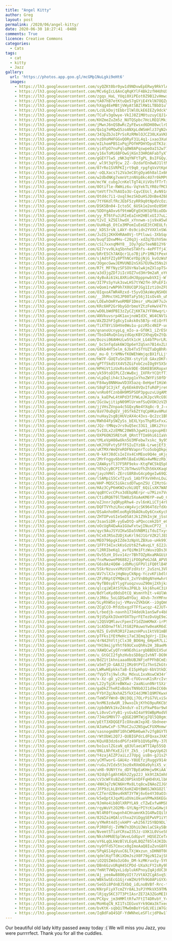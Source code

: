 ```yaml
---
title: "Angel Kitty"
author: Greg
layout: post
permalink: /2020/06/angel-kitty/
date: 2020-06-30 18:27:41 -0400
comments: True
licence: Creative Commons
categories:
  - Cats
tags:
  - cat
  - kitty
  - Jazz
gallery:
  url: 'https://photos.app.goo.gl/mcGMp1NuLgki9eHt6'
  images:
    - https://lh3.googleusercontent.com/syQZKt0br0yw1d9NDvwEpERwy9RkYlAZFG1osSP-g2Ua-0rCDCbd9fTiCCrHyjbe70EyLBTlkDl4DFvYOIcrydVlCB_fySrnS_zhhNtDIRjra79rs_rE1TD9uqlAOfYagZ0keVHYQdo=w1920-h1080
    - https://lh3.googleusercontent.com/MCv6gIcL6AnCqRqKYlF4Bk2zfHHUhUXDKbtVMYqiiATtmIqEW5xg5rheHodbswM6WdRbBXxM4RXybAlcu8WBuBfk3ll4uXWKzSJMZeU5LpY9eJyk43ZhOAitdxMbkx83W3lpBWiBF9Q=w1920-h1080
    - https://lh3.googleusercontent.com/zgqs_HaL_YUqi0XiPEot0Z9B12vHmwx2KA73W4A5KIpRMjRLWmeOD8i-Ei58sZ2BuA70CwHMqZ5IYcpjlQ5Wo2EIWZfBAny5XwZN5VpJE7u40OV2WIK_fSPUomxKkTGTWsYQOeDguaE=w1920-h1080
    - https://lh3.googleusercontent.com/tA07hB7etKtuQe57gGYiE4YklN7OQZgoD5pQrNNvx3zrZ3vD08W05LqF4FdYfXV1fq_gg1hOUh13Db-BzuX2S21XO0wXizXPv369a5k90EWISMz9WOEtdS7D3KCLfTz6OPl4tW1o2S8=w1920-h1080
    - https://lh3.googleusercontent.com/hXqg4EeMBtjVWyAtSBZlRW1LTBbD1uTe3aiKc2pEYFXmD3DfiCpRX-6ut0VNZCXvwsPvIl9A9U9kfc8DCkf53dfNcF0DiYMQ3h7rrR5B2lrcVH0Mo7eNXJtzNJoSkgbLi2R4mF9G-Xc=w1920-h1080
    - https://lh3.googleusercontent.com/LcULkDojtEbbrIlWlOLkE6IEZy9dckYZ_G4_ohA-MXxTs658AVdAj74XRER1nZEw5nON0oXAU0WjiCy7Crnoq22Ra1vdkueWqIVCGoqpePhhI_a77_-sc_tC6UjPI-ajgH8iWiO4evE=w1920-h1080
    - https://lh3.googleusercontent.com/TCuFv3gOwye-VkIJ8Z1M0tuzuyCQJ14NEokd-kITTmVvtXBlab4t0En9YOUqk7nBsfj0V4ydmSqKVhc-s8Jm6vhysmxj98oGz4Kdhx2WsU_m4UO-GPsLYbg--1k2r_r7A4SOdv3czzw=w1920-h1080
    - https://lh3.googleusercontent.com/KHZmeZuZm5z_NUTQSpbc7HcLREQlMkiFpLf8rQRV9wVsF_a2Oy1xAyLpBCYdZxoYRwj9qsZmS03_wcRHhq2FNjbvk0aQbQmODHSs0op4P5XmE2pOhSWmkR2gK7mapULEMQx6eCYryAQ=w1920-h1080
    - https://lh3.googleusercontent.com/jMwnJ6nQSBwRcZyFEwsxd6DH80wclrDThs0BBjwFNC4tKmlBPXshIQTtiufA2s7NzjigFU1wFj7T1pl_aTkQNnMQR8MjyWJC5AcaokQ2fFU7_HCy96F83CM19jT1AVZ5vb9ItpmzmfA=w1920-h1080
    - https://lh3.googleusercontent.com/Qa1g7eMQwQ5zoANXpLdWSmHlz37gN2eaq-x6eY-pzT06o-QECf3-SN_sTlIfgzvzmv3OqU5lYoJ_U9chDYrd9E5hkKaWf1FcrZD21MU6VK9vODvd4FW1FbMxk75TqufRI1DTbgHQCEU=w1920-h1080
    - https://lh3.googleusercontent.com/343pZbJoIPrSsRzRMmlOJCZ30LKaVKEjr3ayljfvsGOyLhwHaI8l3ZRg1aQ0Gnz9HlvwxkZ-4BHO-PSAb1Y5S1ASQocnS_a2iDhYjiA7fEZ7I6YmlKT__maxoaXLQLPlbELjXI4-2qw=w1920-h1080
    - https://lh3.googleusercontent.com/nzDXoM4FGGvQORyF31L4q1-ixao3XuQvxi-Y3Lsh1aWG5xtkN9B0q-FT7sjtUaneo-s4zy-oE811CosRIbz8Hhl9foHCiAGJsONYh4btxhN52Dgw-NwHAUW21Z_zzV3YSnAwn_Vj7mk=w1920-h1080
    - https://lh3.googleusercontent.com/eILhomPBS1xPqjPOfHPDHYDpsETK3ziqHZsVePo2WTUlROINxwsX06znLCTnOPN_Tr83joIGzq1jCbHqZRR7ZINj_RGgaT106cLfHzJiR47AIGTqnQsPfVePMvw-EMrOncF8tMoQODI=w1920-h1080
    - https://lh3.googleusercontent.com/yi4TpO7nuPqlq0W8APqswpeOaIS2w77PNWMyMckJVKvVK7eVEBXShHbCCDpktVvQlI23Y1IKsEjis3sjy0RGcrBD6FKgmSdQOrpVsTI1RNGJOZQWqxcwEKj5AMI5pWw8SsHu-H_NS2I=w1920-h1080
    - https://lh3.googleusercontent.com/y16xToMi6BFOwGjKGn33HROAFabTyXTmGURxyZSwoyhywHuUiTE7Iu5TiCL9DGsbgNr8sJwhqR5GmH-wSIHwIabOoBExStpBr171f1p27kvMs2ObzTGtlwCA68pJZjFno7pOfLoZx90=w1920-h1080
    - https://lh3.googleusercontent.com/gGEY7lw5_zNK3qYNFtTgPL_BsIFGQyJf2j5gYr2dc2ud3JeBGNbsaDDt42d80tEHs-0CJYvPpZd_sH7Ag3eqKNRSTLyxDqii8ILUPwamIu3fXVtKv8lmLW3eUjMQykM9EKwiqVOV7v8=w1920-h1080
    - https://lh3.googleusercontent.com/_wl9t3qY9jw_2Z--DzdafEnOw8J1ltMmrPfm-i18Qq5idSc1Emv7TAs8i_ffMx21ukSnO7z1qLAoPlVCNpFhFepnLM559Cs9x5VmWlv1HwFB_NeHgI7_yG3s82li3JXTu6dRjm11rLI=w1920-h1080
    - https://lh3.googleusercontent.com/07rRo1SVRPKIjrt9q0_rpgfqVxVtKp6dhKCRdUKqHW-M-NvQ-jVBnPp30198lsqDqX_OlAEo40-YtTpiINMclX-nCOL5V50g-LU2UYASRzhBXMdYNmRrX9cG5WCQViKnjaXY8Lib6ZU=w1920-h1080
    - https://lh3.googleusercontent.com/-oQLXacs7i2Va3eC8tgOya6h8alIx6Km_n0-ZEmY-qyn_RcoCWBFm5EUe_fj9D-II0DD_ueJROuldkWRQxvnHDrb_EUlkZSpSoHDmy1egv2cRo69iBtKPg9yO5-4Ih3mPEHFEn2PWww=w1920-h1080
    - https://lh3.googleusercontent.com/w2dbdNKg7xmnVtznNVp8kc4U7r0kMP0I5KF6IcRsmcBkmk2Vqu5iL_6vkJtSJXRwa4En5eUYHjT-8J8wHEacLT_MWm3Dd_rdSOeZy1lvrPc2YgvpEtG-rywpqxuSMISp2J4xWNiHy6s=w1920-h1080
    - https://lh3.googleusercontent.com/mcYW_cubgJcnKelTgT4LViVOsfFTrTx6Us0VO_-8iVjAWkREpcGoV_t6MrhSg9kQSII6ohY4t_xYyr1TghZJ_hSyU1k23ivQhU9IEaLNKel_vB1pi7EX3-c9QJhDHDprnuzyaYC3DdM=w1920-h1080
    - https://lh3.googleusercontent.com/0Otifle-RWHiz6u-VqYekTLYR0zfMCbt0KqE85B_ladYNxllkVR38jHcBz5rI2ErsQ3IfTUgk7ArTpOHaKFWDENTLm0pybrCTX7Lm9fIcsApocwXdeuTdSHf72x4SRNloQ39fExxiA8=w1920-h1080
    - https://lh3.googleusercontent.com/tmVtf7n7hAUIo3U-CqvCEUcl_AvN91mxegct8XWufLlfCI1vKUMB42j5H8WbB1rPiK5B7A6RF9oKEomRXJptnmAVluWFolsYIoxULhAqWX6za4PswDQZctRmjGf1mw818Mwyk2AgPfw=w1920-h1080
    - https://lh3.googleusercontent.com/Otd4c7i1-Uxql9ezSkDuHSJDnBe4Z6BPI6YNWLWNsxlPmEkZ7CQ2x2aMGxNqRmIwmdSuL595Q93LFfwp4_LiIETak-zyUNzmQRISXGYOFW-97P0BHOb8JiXfRiG4aQmIzrYknBszNcg=w1920-h1080
    - https://lh3.googleusercontent.com/7tY6KdlfRcJEbF5zyRR9q0tNpdVcOzzSVx9ZAdSNOLjXWTz88XPZQPHmTiE1W275EC7vw8api91GDNFqkal-Vm79nKsxUqpvYIt9h7yAQ0JSv0Rqp37bWgvmbCWf0EJVMn6tFyNI07k=w1920-h1080
    - https://lh3.googleusercontent.com/DSKSBn04-Icto5C_6USk1e2onOz05H9zL5OF7wJXYRk24PFLakeSB_o-CW0BNx8d67jg9eJgaXxMHN5Yh156nAk9vs4bkEvuYh7PlCYcFDU9WBHki7LMMkT_HRG7k_fuQvAPpozN1Dg=w1920-h1080
    - https://lh3.googleusercontent.com/5DDYgAOxv6f9tmWQFgEH3KSQfBioDDA4_DcMAbuEym7WSP2bDqT_fwJlvnwuhSMzCR2l0GPEy8OuY6jiVa8_ED-lx0iV8YC6i5-Pl4uDEV-h65hmqOfVD4b4Qv-jwVt5Od_xjlX4Hws=w1920-h1080
    - https://lh3.googleusercontent.com/yy_RT6tFuJiRIeEaInH2HBlxUIJ7uL27_XWtQB_l8RRI63A4c5UtP6aryOtkOrMaRgLWd3QSBCi5MzNhz9FldIA6NqYrL_nzrrH4Wd1i992un_IRBQcdXfAzSxZBcoDHyJ3CHZPQ8iQ=w1920-h1080
    - https://lh3.googleusercontent.com/t2vI_kZ5ElhwdX_xYnnwm-sjs9xA5wbbOlf9EA5UED_0-TGpi_vT8_-dK9dUT73SFcQL3u_OY1s5RafWGbomEWnkJ1WRIHLEGPaOg80XjgTHw2i72Tk2vZtpPw3Yzt1TczZwblN8xNQ=w1920-h1080
    - https://lh3.googleusercontent.com/UuHkq6_OtCo3MPomIuEeGE3tCHEULfgErKWMH9vhpnj0YbHCob4J3XqzMZBWJlVrSD-haLeQ79BXVY6ooR6kPv1uzssNg4Mmm-ntaW9n4mBmc9lBzplCjoMtNrt8lwTTGyCp3LMYUZw=w1920-h1080
    - https://lh3.googleusercontent.com/_kDS3rsN_LAkY-0s9cidn2YVXXlnSWaKUJe8O7sAtWMrNt9wN7xRiwYfzBc2ZoXc2fSi9hrndsW0ogX8XeMVJ4UK4lMowFzkG9v3xBDDR2T-xmefS6WBfN8GRVZOdAITOXTJcsMRKqo=w1920-h1080
    - https://lh3.googleusercontent.com/JuIGj2KHXHRAm0Vj-tPtluwi-3XbSqdUfjPyN1E30m8L5oPsY1HPmWBwLlT89gNTscefaplQgnl2aHK53eq2QN2mmJhxV4C5VnZFf5s1L_VZtrMqN9LTqJ_tyYOgWSaU3xK4QDjOVjs=w1920-h1080
    - https://lh3.googleusercontent.com/buqf1DxwMHu-C20q3j-xdZq7DzhVSmdJ6k7IZvg6EbF6fo1oJTdqlm_qZ29AkWTIt8dIUx7ekTG3A5DtiQ44rrSZdijP6lXStRK89IlwWdgi6mDeLSggMPhj0EqcqvutQT6qV-GF-JY=w1920-h1080
    - https://lh3.googleusercontent.com/cSi7xxnqMHY8__IOy7gGzTeeNB12Y6fF-r69L4xlcuOuwKwnKBIMXhjuRimtrbEm5TWhf_JZYsDjMuzZg2oAoc5Bl1WfQ3TgX7XSfaGr5N782W5WZId0NiZ4AOql9JVSSlqgYPeLeq4=w1920-h1080
    - https://lh3.googleusercontent.com/GI7rvv9Lkq5bnheSTAhfs-4ePFTfj41HcccNhDmW1c2sc9IJMRYsSFj1J7GneX6Dp78p8q0ndLxBUb_gy4zhquBCJSgsqVvku1kq9E6o56-jzTsBaLpzEMRz1SpZrSsUFIjRQHKttfE=w1920-h1080
    - https://lh3.googleusercontent.com/bRrE5Ch7AKQcr1Lo7BjiPr1MNJtPex66YR8L0WDy2bDpH_UjkhJfnhCKtmMeDflI0rGJmpIBU4Y6ieHTgWBNXxXak8msNo7IO9q6Nu79X_UJxVmN1eP_R_irbyMM-f05_zDDDEq59Z4=w1920-h1080
    - https://lh3.googleusercontent.com/sjAdtFZIy8PThNCeYDpjNjG_kvOzWsMQWmA1QRJcvGlwONUQAxVcWMa2Yo5lDuRjNMfpxmd3W8x77bc3uJ74QNedb-EvxZhsZHlW1fqFnFEjy_HKIfrqcu99yScRJU_1m2RLN97yUAA=w1920-h1080
    - https://lh3.googleusercontent.com/3OgecGwwJEMVUND2nSXG7EU9w35Ns287XSSLxvak5HqEzF6Bwtcv1_ZdqdKnGcwUcDIwPz3MnBXOdJUWMDlogGOdQ-ZwK3xekzFtY1RHZ82yBeS2JOG76mY4mdPcnZo_uJmusLXBSP0=w1920-h1080
    - https://lh3.googleusercontent.com/R7t_MFfNyzSFSOVrNalwAjmZXlopTScpBlRjG1BOLnCf-JBHnVok76-7Y5Vz-ZGgGDGhpLX3JgQe2CutTfOYwr4uGSJMZfEDO265saYoKhTz_FyBgeNeRbSKJjnLXlx8Ao3WyczXy2s=w1920-h1080
    - https://lh3.googleusercontent.com/a3d3jgZDfJiIcVOZ7vd3Hr9m2aR_oY61cUTNL3uGQ0XAFZqO8npf2NLfKcZN5vFpTogoyd50SRf1Xj2lNVlwxKiY4cr3HSUdgs0--ZgIDG5JqsUwwbkGuP3MvYyH0n51C40dNUBGzto=w1920-h1080
    - https://lh3.googleusercontent.com/4yBvAi61kL8XRidHJ8pppnwbVXIj-WlABR8OBAXGNbP0fZl7CUKARzSlmLE5IjCdFteSf9wwSBKN64jAlxLOXfj6_9Jj8yVN0IvIf1YYJE9Y3jxvco0eWpD5_Zxejubca9KyNihQ9KU=w1920-h1080
    - https://lh3.googleusercontent.com/3I7PsSyYuk3swLHS7tYW2fH-XPuEFId-XOE8Wzjdg_fOIhMsGCy7KIVMV2UbbOkhXMRrqlV4YDdVBgSYx4fgElHN1WWxCM00D4a_-lqjtwqATvTEJiaTNjn9dsrbQ66sXEUvhg9Bbmc=w1920-h1080
    - https://lh3.googleusercontent.com/eQom1rwNP9h7X0UCQPJGg1IztiOnZFDQp48HNASecARZW3P-_xKw3DQIdBRr4ZdqUYw-DwEhTSWdgx7B5INGqgWOskd8Nd2paSlBBwo-Xe0PZBQOITupL5en4xImBrqQ2rVMjsOjm3I=w1920-h1080
    - https://lh3.googleusercontent.com/OIqxoATWR4Rzxd-t5yvO3AsWeyNSHOLwy4bIRjDAq6ScKNJTk8bvBbGKQrntAvPxfDRZLQSTL1cbeolwF3sfZsMHtL0g-3lER1W8DbVXAJqIayzg9o8N7w5r-ethXDwWXI7MG8d0SNc=w1920-h1080
    - https://lh3.googleusercontent.com/__3hMnctH1JP00TaFy56j31sOv4h_uN6heQU0INEt7teJy9jonPyXpkP1iLJACuhWqolIsuFqDSvxHv6fzNTMNvDnHtA5dJxSR-_IPEoWD0fHcXavc5uL1dl7iputbkg4NbfWLnC2EI=w1920-h1080
    - https://lh3.googleusercontent.com/LOEwhOmRYwoRMBF1Dmsr_sMaiWF7uJe0bbd8x3Vre8sAaKA9KtbEOpGYMZp3cMvC8H85MSuZIS5jJD6918A0CUxb2zZpHjWIJ0_Cuge9JzG4psElpCCbgUeIxW6iaQu-IR6I1rrxxWI=w1920-h1080
    - https://lh3.googleusercontent.com/KRc6HP2Gr9byGOrbmoYZtzFeHwV47YdjoGfyH-n03Kfornxvjn4q4EN4P4g4J7zkYN0MwGqqEkbBInqH8sOCc2ei1QDK35IT8jSfpO7GfrKsy9EToVmAh3PwF7QCn3L59I7PfjsOWGc=w1920-h1080
    - https://lh3.googleusercontent.com/wD0LbWdPBI3zZyCZjKKTAJYF0HwqrLvBtaO1rlqsWuUG9rdpIAo912s0RSZ9aD6m3b8Oi99fXU3DDjWjfZAT1pQA3riLFpi7zHLcMvruzcaCS_vIpOfdrAdGf30qtyDyAR0SBRojuSw=w1920-h1080
    - https://lh3.googleusercontent.com/ANVkuvsrp4K1axjnoWId3C_WU4CNVlWjywkNxSQe5SRUXq-9c3aLxnTPwURdc56Jos3oPA-XP8VL00olKp3kQwllMtlQoVaBOs-HZgFiTuDXZLjlORKX6KBibtSmiaGmuhNw4GAaI78=w1920-h1080
    - https://lh3.googleusercontent.com/AkZD2hFIg8cyIoAsk0s5B7p-nEiQrFkREQ3-F-_iHQe09onZYSE9PURV4ARQxFmjAepFu19M72xAQM6uyZWVgW6lIHFsVctoxXJcnUoslsaq5xoxg0_OqOp81fkf33E72rvhp_a_JPU=w1920-h1080
    - https://lh3.googleusercontent.com/TiXT8YiSbHVe0Wu1u-pzzR5c4NIP-udnGBf9EU6sCQjGfy4Ou9FexAJbGCpazRC0HIacOo8BaY70ooJkh_ebHXsasizIg1Ko979iIoY9XswHP6RuZnkDs8jhmtbHFSC-4JCAXn9zKpo=w1920-h1080
    - https://lh3.googleusercontent.com/qnanoUcnypLg_mIo-a-Gf0K1_iZrESCec-aOH46Wv7S3cbS9WuTG4K82nbx94ENlG2sRqjXjqi_vSTsUY7-Dui_nqbZTFBAosMAPufLtE4j7P7n5Pj7O5Qi5uN3pKyH5zAdhecp13gQ=w1920-h1080
    - https://lh3.googleusercontent.com/TbsO4RuQn1oyzdGqcKBY2XhqyQxZtQaWHN2C4UnXYuLPhSs9SYFrcSX9pPE3yGbRStNS61El5UdqMGKQVaZGHGq-xrUt6Mz48KwVEnfsHrsxjVgnjKd95lHGvtqqjwDK31bDLupZEWg=w1920-h1080
    - https://lh3.googleusercontent.com/Dozsi06AHHzLw5tk1cH_LG4bTPorLRzdS6alWegz9v6wRN8kyiNB8bArgLxVjkLwFknHpTyC7sEpBMYUUSee_4ZEw8ztOsc8nocdSR6UI2QaRzbhnPGhhz8KPNhJK-IXCqXuv-etteY=w1920-h1080
    - https://lh3.googleusercontent.com/_bcSnfqdak6WJQp6eYZqSxn7B14xZLUGaazM8a3MDFuYMckzPxq5F5Qu5msS3xM88RuvryvK73XZ-1aLCL-corOvYmP8sQ9WqUEWvMTzpHUyloK75DGf7zGHOYB8-WJEuhDPG1xk0DY=w1920-h1080
    - https://lh3.googleusercontent.com/G8kb4HT5elm_6Jb4Tx5TYUZTaDgBhRrt9oL_yQEV6Cp2Yg2glstdPOvh4PS9FGj6jVC-1I7XejaEss2X81M4OHAPz4vqZ0PRgmarMlu0tbvnRfTGlSzMFNuqh87g45wGjIFHplpfW0g=w1920-h1080
    - https://lh3.googleusercontent.com/_mu-O_trkMNvfKOWEhWmjqcBX1fLLjtqXr3uO5foS8Ge_WwpSG4cQkj3tBnIY0G6LsVvZyFxFxOQ4lRCzTJopytwhP18L4IhJsVS5cGzNzXS6VC8IQvWHBXfUlq22ZMnZ1NjoXseDZk=w1920-h1080
    - https://lh3.googleusercontent.com/hW7F-GUQTuSnZ0X-styYi0_GAxzDKFrQBb1Br6crr2KBIP9QzmQfnk6LbB9jMjIygPx55rUy4Zdmz-DN4MEGbKLa2W_4Yt88IaTEzHtiQJVUhk9suEZR11bYkG1BsaRS-CQIAZsoMlo=w1920-h1080
    - https://lh3.googleusercontent.com/gPTf5kdStX4V5ZGiFobCzoIOg9Y5X5mpUsKStyIKS1jznju0Nimcj5F_KBbkVGCRFTIrsnOBZN_XT7pTyhjKorPZ7TSUE-2xj0sEuZkWJKai4vanxg-559t2PHrLo-rEBz0bNV9bVUE=w1920-h1080
    - https://lh3.googleusercontent.com/HPHiVt1zUxRs4xk9DE-DbKEBSKRopxCfyKfULjwO7zoswZxbAiqc1lhQe_Y030dUOSTeXBxfqM6LJ_7v1weSEm9n9sZlDd0hLE4HjRh8tu5zaEmij0rb7V2UrNBerH-feGdjDgLo30o=w1920-h1080
    - https://lh3.googleusercontent.com/yk59toDIPLCZcWwBxj_IXFRrYCQtfT16vIJOkstHWFo365r1MMq9HKFvvK6-DoDUHAnmN-GtM8CHE09d5tJ-nP9LAhPzDee7jicve3WTGbOuVT2A2dIjVRDzt7XVvlcYvsN38v6wSr0=w1920-h1080
    - https://lh3.googleusercontent.com/vLpDqlih4c3Jwzpg1xYhoZWYFiS0fDf83wZiKVw1HTaVpFyeNEJB9P7f00Nx3lXcTLgmuUW3WoUmOZ119P9Nz8yDUFPyt9ug6xWfzGwRf3ZxKmPU_G2o0KAl0fok5rLA0cX2CjoEDmw=w1920-h1080
    - https://lh3.googleusercontent.com/F84wy8NNHawVD3X5azq-8eHpef1HiWruorFuZQUNiSPyIwCAOeP0bsnDkI3OQS_beFTZ4af4bxyYJ1dZdwsDYqwKU6786vJV0Hrfx4Mm8hzrFnbs4lE0I_j9fskoiEBG8HiF28P9HN8=w1920-h1080
    - https://lh3.googleusercontent.com/S8qF1C3jkf_dy6Emk0VQvIfuRdPjreCFCkwSxL4dORBMkf2tsAgf1V65BKzJACKl4Sc3QdtYFAEFmcuHkWUoAi2Dph4wCMU60iwVy9Dfs9LFl1sYauWFhf4lX82ICi5f_8ojoXo6Az0=w1920-h1080
    - https://lh3.googleusercontent.com/vnRo0fCznb8H9M5PSOP3pguzvLUgAMSdK8aK9Z8kufUFCI2clpsrCbn1wMebCMt6yB66sP0K-yp20PYNG4C58ySbI8IpYh9CZJ7LLc-gEAwYhChexuBlP27ZRyzyJ-o-SHMzMV9JkRI=w1920-h1080
    - https://lh3.googleusercontent.com/a_kaEPwL4tHPd3f3YWLeJKJpcVRcG9XlT8nlmmM1-OC5HrFZtugpeHcb8fbBq7VhRFWw5exOTPFuQEvHPfT_fgjnu0kGMNoqaFhd4kvgPVkqvwQts_7IT9ennZvu2AV4ysAcoBpKV4w=w1920-h1080
    - https://lh3.googleusercontent.com/IGcUwjitipN09MlUrxmfSuQVOHJzVZRI9taBpmf7oi2_PM1IQxYaAUUP6ImyCrplu8uQQRp4voYekx1bWieQAaioEx49N4i4RW512Nj1UUnuMgOa510XOAofw-Za0Op-MgI9luS0Slk=w1920-h1080
    - https://lh3.googleusercontent.com/jjVHsZVnpa4c5GQxyNe4YXq8c-9_J-cFYBawFtcHszfNFmRZLiaQg3fTYeG7psSyj27Yl6gCUHK2L2wAfKWxl7l5qrgetIhwkRBwMwEl4MBlrfPju_H83fqQvIOPG7J4-zNO8JsL6KI=w1920-h1080
    - https://lh3.googleusercontent.com/8aV70uDgEV_j0Sfk6ZtYqCpHKavmMu8ZbDCxtwHwkfsWIDFxjiZ-3bu1vR8wmDEPrAgvEF9b_wJfEms1481VZTFz_qSzn-x1J9wXIwAOCr8oJfiEgaKFCQ-tqSh3OQsA31-kgbXrsw8=w1920-h1080
    - https://lh3.googleusercontent.com/nuHay2sgBjHUVzAX4c43xs-Qc2zc1BhVsCKL5905XSov-dQQQfwJCGwMbK87KXKA7MKfWsIRIQmGEYejhvDiFun9vmIaqT2BoQPxmVpyqOlzaE7VbcpZOA7ysZyXvAZq6OBrlswWjwk=w1920-h1080
    - https://lh3.googleusercontent.com/RWh84FpSWZySs_bEXLYpsThpRSxFxxZ30_hCC6g9cWe4YZcNhrj5vjpqhXKu0li79GW4yEd85Kq4Q7EnOWhdkkixPp71VHV1dL7oOs1XUIiVyN9xwQqrYJnhk8b3Yaf4FDI-K-2-C2g=w1920-h1080
    - https://lh3.googleusercontent.com/JQz-tMNqvJrs9uQ5ec33G1_iBKi2YcmMY1SXDdcNnd6Krtem1Wlih15aiNh0nwrkOLUfAALmlzY0-HnZjxSJnLI3p0LXdofeLtmajGb4r8xJCoqfnyLCveWL-PwhnOjvawGf6J5fK4A=w1920-h1080
    - https://lh3.googleusercontent.com/5vIOLx2zEMNC20W8hJgwH1ssgoupHE80Z9RL7O6jKRLm70ZBNEKmFgOtN84L6p_O6b_pjwpPyCDNW7wdCbUkVVhNgbjj4aaOBQw6FVV2v0ixFJiH3dqG4yjOk_yRepcaFcbOt3DuBSo=w1920-h1080
    - https://lh3.googleusercontent.com/OXP6ON35REtoR_QRntTTIm9hi61IaVnV5q7UpOpwFqRos6RxBmnc7tGOdNbs22U5cW1yclKXWH6lAHAlhzb03vY6y8sdMmVJjo0LEdwtId5wG354-bSaYiao8csyTG-kSaMTrWNT04M=w1920-h1080
    - https://lh3.googleusercontent.com/tMLeVpH86wUkn5U3MFebw7xskc_9y95rM7MPQg3ZthSHDejR0QVGVYmdnUqvOeesdkctf7RHWt0aqVKRLOaovKKb-G9pxlkzr3QUpYe_EhvJuMN6h7cBhiTeTpZ-38Ofko_UkHlLHiY=w1920-h1080
    - https://lh3.googleusercontent.com/eKJYUFvty5FfFSIuIYz8A-LrwejEf3jNKwCl7aTj8Y0YDLXcVZDEzia0dg83xj0XCosfcyS98VhSFWs5VDa_coosvxSKWmtbHPN6VK-hsHMpnSqAjvCJA8ow5lhHJJ9onsqQUjKilFc=w1920-h1080
    - https://lh3.googleusercontent.com/uKTMXrWeQYeROFNVapnrTco5obgDkpg09UGoM9XoQm4eeEuXVI3LqaZngz4NVK5ILZpNY7aiA93V3e1NQs4_jU0ObH9ubTpW6uZBQZ-qmYs8JhAm0IBzF1hIp9Z-1_oVq5bRMFGkFd8=w1920-h1080
    - https://lh3.googleusercontent.com/0-kAYJ8dCsIeIVx4CnMEoo9Q4e_oKjg7g_xs09rLRp1sixx-nNrEKTNw2RmbnX4fi5pltpBazcAW5XoiQt9298iyks10TfjCG1vtBAS44EB9IYyDf-ue90pg360J--ux1-XZLeD10ks=w1920-h1080
    - https://lh3.googleusercontent.com/2MrFnggv6bnMhlBaExUNGx4wMNzzRb1sH61LCAkcmYUBqLQAmDA6xGSIXUFSO1Qb8QkiYFimiq8ggYZkOYinakfepmMmlUKZLniH2zl75KlsE7FqPOE9UPbDK6hVnU4-aALi1CD0aJE=w1920-h1080
    - https://lh3.googleusercontent.com/2AWAysfl37F5RF9ekv-KtqFWC5kQ5pbh6_6UfQcMAj0wcI-kKfPpyIz5T8ps03B5k9zZBhF4rAlelF2HESBgFFtWgLla1x6FhFG2USJj1wJ4mVz99dv0rko-v5Bz-PEm_CsN5hYyrO4=w1920-h1080
    - https://lh3.googleusercontent.com/YEh2cyBCPI7CJbTHwsUfhZh56kXKaqOFv1B_dU_IX4QlECIcDoVfiyYEjuJM25FpUDzsz3xkXAz_03uPOusyjH-x8_iq3SlAu55FsDQurUV0unc6cqalKK8WQcBQCAjnygj4jOOIpD4=w1920-h1080
    - https://lh3.googleusercontent.com/jayzhM4l-ZErcG8R8vG4cp0geIw69Q2Q48P81RVgGacP-URnKha-7xH_mu4Oyh-VWBQC98mcZNoXNoHGIX2yo6UR0MNLafX9f728q1jAEKsQVuTt9pFk85knOfK1kTICeispcyVnzoA=w1920-h1080
    - https://lh3.googleusercontent.com/lSAMpiS5CxfIyuS_1AbfFXvVHhnLOuZDNJpu3W1nHM5SneXj64XIT3qBpUBEauzF5szWNB3FUsd4qRqUNVMUov77Kyf1Dy7I1Du-hC9uS4vQ-_XqGjRCVT9GwGoSCQWYdqFGXUlloDs=w1920-h1080
    - https://lh3.googleusercontent.com/HHP-MQSC5iGkcsdDTwpnZ5U_CIMztGrR2KKw0HfCnJXBMSdag3WYX8HD5PwAiKKBftaJvoE17ayXrW1JhmButXghziTT1kx3WBObLfMRd7JULyeqL9Fee5X4V6J73FIcKbto74R5fRk=w1920-h1080
    - https://lh3.googleusercontent.com/HAz3CyP6mKW2vzkLUQT_6QiLsXK7WANYggGbM8zGu5GGgajSk1fhoIzrkgCzQaCks6pRQHGbmKDb-LbNm_QbMtilTmzUOtpHz77WqB6J2-RWGx16mZb0-jtqfjc_oXoHvYaS0-lePrc=w1920-h1080
    - https://lh3.googleusercontent.com/qqBYCvcCPsx3dEbpNErpr-u7Mizn7VdIazDTSAKLPDh2sInOHU2MEMpr9n7_cKpX87XeZpa53fZod-0cKH4Q9PnFxZNqL79F-2wv3mJdIoqXPBSNYnKqS2DmIENby8OgQEPAPlaeioU=w1920-h1080
    - https://lh3.googleusercontent.com/CtidRQ6T9lTbW8z5XoAeKM6YP-ewO_CS_hhRoO14sJXkySQnUAeEoZf8nH1rHUEl1B9yzU2lse3iiW74dOftqwrAjuEPfjXkF98z5G-4lkXh1VQv58s6I0luSYBj7Rbixx9YsULZJbE=w1920-h1080
    - https://lh3.googleusercontent.com/oZJnnrJqQRypRhw4-zvl6nKLiCTj4rb2lhVHgTIITpYpD0EuJnY-hRl5AWNKDA7TDZ0039FdNAfEC-2zE2rg9ZLpFHUXsynKifJ0kWlnl9y0fp141566p9NgLAJ0qhIjJ__q2xC49xM=w1920-h1080
    - https://lh3.googleusercontent.com/DQFTVYhzLRxcxWg4vjcSK964TdzfdXnuybu2YDIXyPJ0bOkmPlGZ5wgF-IUHWknQ9MDGDccXwTSym2TZu5prpEgbtX3PaRHVZbOGx367f1IKNdWjJu6cAOrSFRM93UXHoND3C9dI3eE=w1920-h1080
    - https://lh3.googleusercontent.com/OSaAnho0HlooRgk9bAOkuOy6CnxKycR-fQUyxwJQm62re98JrG4PKRdALEQfu1JUyUeHZHqIkCPrEVepPRxf45gFdc_kYVxFKIkg3753JmIfA70igLp94QHMl24_Gip74ogEfa6DVco=w1920-h1080
    - https://lh3.googleusercontent.com/ZHTOPvoSIeSeD5AtJk1Z9kInjW_jSsOCYpbApAu9N9HeZnVcSFk1j2yY1a9GAzPQudP7Cuq707uPDhfbx4E7Kot5s--tEOulsuBZLWPVvynUnbXJSOe64RobbXL3nFFGzROepR4Ks4k=w1920-h1080
    - https://lh3.googleusercontent.com/3saxSiDR-yyEwDtQ-aPQxccmk2bY_eQhs1oyJVfDvUgpOXVZLuenCmsmhv6CwUfbUVb6YNNXUtKVRw1PWpLKu0J58hWH_WHTqsjrKYWSUy82fm7NQToSdPgitE1RfidB8KA6V884edA=w1920-h1080
    - https://lh3.googleusercontent.com/oOcUgR4EwAa1GUwFxtwjINuxCP72__UW32vOz0MZOtCUWjHOCVlue-iDLwQ-7Hm5MeYr8vLWL31wwsHplsdDkvZzb_K2X0DbmxHUa8PBJ70Opt7v3gshoqdD2PfBqoVQDoXgW3-Eb6o=w1920-h1080
    - https://lh3.googleusercontent.com/qyc9AuJSYUIKwSDa5VNBM1iTduITxysiGnVwVbDriC-YADyqasw9wraQuAey5hN8tzRp_Hdpsu3ELQ1k8BaFg2Qge2rNklovkONM2AWpJAaT2La2upow85lZ2vHWe8QcW01sgdUr5ac=w1920-h1080
    - https://lh3.googleusercontent.com/hCx0JRSoZUDjXuKrl9dJ1GrVZK2lJEDy7A2-qrCPlPb9Nz0Le1omZgq5vEf_Au2lmkh35Y4S-_x_kf9S58wyuVr0oFLArUcS9whRX1eG1jV_KBWgSzcBpkvSs2TqJJRXysk9nHqjrPM=w1920-h1080
    - https://lh3.googleusercontent.com/MEO796pgkIZde3zNpVLZBXuo-uHk99IRA3Ts24dxlIskhRo7In67Nv2rmVXRnSVSzqTArECbBSeS_D8K32WpQKM6OwPx_C_jbonlhVxy53jiNKlRqBK3UtkBm3BavJD86Gc6MZoHkpo=w1920-h1080
    - https://lh3.googleusercontent.com/1FFY34IxckKsGzUt6ZfwAvqLY_6I2JaUR8Hg24c2TKAzKWEDRtwJqfKQciFjSUTj-Alxaw6HUTJe2xnOREuA2MOuV_EyOituxrd7TfoFUziTdVyylDIG8egdO1FEQw-w_43qoSjWtPs=w1920-h1080
    - https://lh3.googleusercontent.com/l2RRIbeKq1_avfQiMm1FtzWuvzQDs3U1BkSnapXSo-9nk2fWbkM9S7DaYJQLncOvUus64WiDgoWtl1wEwiN1INc2CnP8rKJ97RIWFlLlnMMA5rcMu_TzHP73I2TSMWVB_Xt0mzvyzvs=w1920-h1080
    - https://lh3.googleusercontent.com/Ov55zH_DSvx14zr7BhTOZpNxaMAGUiKDB9hhuQLCnfyIwXrVT4Iv1fePzLVzyKmEzxkKFn8kcaZwV6ZqVfOCBZDfvzUs79KeYnJliKHalgzyWiYZsZPGW15bHLgbhxTBV1ytfHi7Fbw=w1920-h1080
    - https://lh3.googleusercontent.com/fnxMwoweP06882jiFOOpPeGJdA_APVBMRkni4ra5SIND4Y2FQDn5kSku9Qk8-nqyjmA5m2Ed7bFQK-5yb6nFGfqWJtsLdW7Rcsk_PBnx50_sC2N5sJxwx4OjChO_rW7XaPUG9GgcS5o=w1920-h1080
    - https://lh3.googleusercontent.com/G6s8Az4Q6W-idbMujGFPUliFQ0tlB4MMv8lO2xG_ph7ViwRkrD-dC1Z4nN9X9McsnMbFGnqV2AWBK3GU8mizHRJSt5rEAVQUCf7FYHj-Srd8H7a7_9sJQ-ISdy25Z30S-KogzLjgL7c=w1920-h1080
    - https://lh3.googleusercontent.com/5SkrNzuvxVMzU3FzdXstr_2uSznL3Vk7-sfYqABhf8jWOaqsdukwzVkoxPFhbiM6W53JDcUrYfWr0-vv89ZNomkgoI2taW5euvS0m0o_Q30nleng0jxFETVpVyGyO2LTL5sWGPk6oyg=w1920-h1080
    - https://lh3.googleusercontent.com/AV7slXJxjHqNoyCkNpg-YczvKFibdlGge4-JUHeY26UwQDcfWz0dAz21RHHVrq-6TJYGVYUNm-IGpnfBHrk8JtRM6OmUlRUW_EPw0_aFtYdXhgZrA0Pd-8dhrJ9nD6nn-h6AgEy7bho=w1920-h1080
    - https://lh3.googleusercontent.com/ZFzRKptQYMQmzX_2xYVnB0gNYeHwhrOPDGfZsTQ0Lsw75lEmQh0eDP1x9YI_0LrRQIm6tovVGMTj39JP5_cRO3tkmKr8o2PefQfcL8BBLU7oxoq_1b_gr3oJhbl0HmwmLJI_qbVAYO8=w1920-h1080
    - https://lh3.googleusercontent.com/9yfB0syEYlygYuoqzvuuZ90mj2XhjkxM5Wh2yCmiEuW5Uf60NjUDi6mayVgy1Ckalhl6wJwRkZ5osihspo5gmSeVtKJ41qk0thN2Q2Js2di_ys6RIYf1rGpRYBHy83BxqjEugSb01KM=w1920-h1080
    - https://lh3.googleusercontent.com/qlcqiWIAtSYUkuJP8Lb_kkj6hu4C3iKrR98fitw-c7unkBzmv047udhzFKM-k0b7lxM8v4RIj1_woRKo-HTTllkxNOTa6H01zX8fxkxYIoTYoZ4NIP9THJwBEBEFeVhSoq9Rr8hPr2g=w1920-h1080
    - https://lh3.googleusercontent.com/BdYleKyd0dsDtCQ_WsmnYhIt-v4UlWunIGQg0itso8YL61FcDf_TAtnkzLXdHUTgX4P3RHzlncowHjBnmy4fvaqlJZvNboDJawZKLApJF6emym6kgLiWkTykwcWQobkt4f-I2u8mOJQ=w1920-h1080
    - https://lh3.googleusercontent.com/zJR6u_5oLGDSw8YOaj_4Ovb-7nYMFnnayEFQ4mNxsLIVpIzI_dmL6Iu67kAx3XRHRqnMdyV3KdU81Wp750oN9IpSAzmcvMymXHmyYQdLUgcgMki9Y_GuwM3NrroZLo7TSywwMa5D9uA=w1920-h1080
    - https://lh3.googleusercontent.com/5LyRhWSojuj-VMavvZVKbGK--iOgQmGpfyb9Wguf3yTic0w3cMKg2wMsaOVFEB_2_zKmdwQogK3NF0PHMEZNocQwS6R7MF87PXlQLySTweeB7Y8BKU5JdGCFZ5-Hn8a-Zsx_dkUmiy0=w1920-h1080
    - https://lh3.googleusercontent.com/ZCgCCO-MfdzbxgzFTFfLwcqz-4ZJUT4pd5l7RQY-5Iy5KryLwky4fdBlsJCe5j7olQ4c7v9D3ZfXKBeeC9wPYoJZc2P5XIMj9iVVQ92dTuw8siSQdxaAQmpLuwUZOI13vj5ZQJrAzQk=w1920-h1080
    - https://lh3.googleusercontent.com/Lrbedjb-navnh1734deUk1anSwFv4bLxuzwuwh3SfMFALUoPBDUP2zYf39vSJApSU8l8UPcm7uw0G1G08VFjJJP_dAhA1-9JpYjoIoJ0tbFybsWaf4sgABSK64imfEhSNwp2WylNwHU=w1920-h1080
    - https://lh3.googleusercontent.com/9jU5pXkIUxmYOXTbyrFETezDvUgE9e2uQabhi6wwE_E0HE-3aRYnd4UHr8WWEYzZ55MbaCufWRYfqdcK9EA04qLjwDN-rL8OrtpxqWmxZ-jmXlmDchFY-jr6YOGrpkYeG7RFuhmwDt0=w1920-h1080
    - https://lh3.googleusercontent.com/i2QSVQMlavcFpenIY1dZUmKMmX-irPSUoHrTmsXyWI4XYqgCnWOptA_rLAv6XXbMKsJcZEXnC9-7WqE8n2qoR5MlW0qMe6jgi4YjUSTdbj4AiSl_5d09Fw-nTj0nrqMsWUjtyJQU9zs=w1920-h1080
    - https://lh3.googleusercontent.com/1cA5Dnw7fAlJtG82PAuwoYw0eaKR6d3lTBodlQOFcdvkqDX3ZvHJWIAZE8R6ep48m9a08bfW4fxrlKB6DJVPaJf4jLpX0hwx02js_dKbOuRY414S53gcKkSz8BdbxUNBHidUk2A6dxs=w1920-h1080
    - https://lh3.googleusercontent.com/0ZS_EvOVR3R1F2amznHPus1ktV81mBhjNq1ep0i4xcLYFXzLHxGULnN4sbYcEzb63zw7r0O6QhpobkzfRDlNS8I0RZFKim9f3jJnu9lgo-TLPCMxsJSUCjw2EuF6EgC5BOdlDHiRTW4=w1920-h1080
    - https://lh3.googleusercontent.com/pTFks1YEtMeHci7aC3Emq3gVrj-IIkgbtMAT4VsDPq-Q4BUDE_EynFI0CHtuwxHvtQfyGEiXj48oJOS3ZP7tBokhXF2gMFIwHKrzWnWvntQOtlZzUrYBmcQWqyE0AwTRIqJbQutqCmE=w1920-h1080
    - https://lh3.googleusercontent.com/4rN42hVltjClx30_BO6Hg_6HpeR7Li2Rh37D8qeJpJeDEL3Lf_mIFOPl9A9yiUCQZ5hzlnaago6PtAavIFXUT10BOFTTcffQvWts2oUO6Z_--3EAUDrDT6As1OPUgldQREH8zkJmCWA=w1920-h1080
    - https://lh3.googleusercontent.com/YH19mijpYhtf69UCxoQhRv2H_3BaeMnts1flQlVhsOaETducYZFFnhX8nB0UNQPjm-x-rRFmOdpo6AnBw7pNaO5a7tmGv9zLHTY9yAY3MBJ5IKaXqobhe6rO-Jmnpi8ZhCVzCVtxyDg=w1920-h1080
    - https://lh3.googleusercontent.com/XAWQCwCyQTrnW9EdhiargbBBDUIX5uGtiUtK0U7vK0KmXVQO1DgQIH2y_REI9A07guyHz_RyPmZqhRD38pitUknbqc3qQfY2TadxPwTYZ8tfSJqwPzDXBph9K1wmJeaf5k0uVzxflYg=w1920-h1080
    - https://lh3.googleusercontent.com/u_GtGCI2fghzHvbsSD8gzIvhNT-DG96WIO1L_I0et4DlJP1rv16fWWZrbwaknvm6XpX1Ebq94w-4iJP992l_pGTfR9KiahyYvkpXAyttfgUgPP-cIzDh3zMsV58P-GCoDR9dd-5RBVk=w1920-h1080
    - https://lh3.googleusercontent.com/BdZ1t1khniaaa0bUBJNFjeFPFhBCmExo36WHAQt1KoU7wg4T-WDHFAiiGDZVwz_QEAfHxQ3Kyu5d6jCl1PWrdt92pT6H_cmYDe8wKRe4ISasEKQfnf0E_KFANTDrFuCwXEh61I-eCrA=w1920-h1080
    - https://lh3.googleusercontent.com/a5mTjD-GA8J2jIMz0tPYIz7hnSZkGtn3tOlaxUTpfWcKrO5uq9dfo-szmyf4C42qkrS0EnMgvtWg9cbBoY6nNXhqlSQfUMzn25avtb0hxR9zUPsZhJPbj7zEveocrDh4-13v2P-uZ4w=w1920-h1080
    - https://lh3.googleusercontent.com/LWRwHEpkksTaB-E15pHhpU-6bV3tkD3G8DvxOa-8J95DQjp3gfbmiovECC27hStVk3wLz4FJahgpFMd4cNV49GrK2L2EZq8m1cCf3DWYa7HMXBwjCSqgQOPC0y19fj0JzyF3OTl1Ols=w1920-h1080
    - https://lh3.googleusercontent.com/fVp5Tsj9wlcRu_MdxuL1xxNswCW34rl1BXdlTGHEyhR_ghERzZ54Rq7fVt5Jm5Pu4bVMbpmYJ8LEtKH1Pvk9HXxg8ZEi-dn6YtO32QeqmLUluszrx6nyBdCA0Xlb8RHq6S44RSZuV-U=w1920-h1080
    - https://lh3.googleusercontent.com/x-Xz-gU_y2j2UM-cfUGvvuK1sRrcIvs4fewQ54O7YxGgB4JSVe0u8kSHWL4BigF7tMMACKtiDx4YhIwWYS9V5p3KHwkeVbfNTEzxNMHOA9cDMAbjqTL-soUMn8l3tFctgmFJ_8eyHkk=w1920-h1080
    - https://lh3.googleusercontent.com/L22yTg1KreBWXwz-2aaNiun0NrtSXzfEsAd-lt_bNEUdcooyE1sqJaIro1boHxVbrRa2CyXIqsWnxcKbkCWi8twvTm1jzY_-E1LCPnaRFWIdjYT0icMFtdHg61myUgQdW0_HWBJVroY=w1920-h1080
    - https://lh3.googleusercontent.com/gaDkZ7heRIvBobsTN9b0JI1d9eIC60nba_th-xv41BHjyb_0pK3HxdS3abby039USHOozWfGQnt4fd65U_vv0Ncw40p6vB1LOWelvbovzvAkbxlPg2I8lrdDtGo58xOFSkpaqehGFsc=w1920-h1080
    - https://lh3.googleusercontent.com/FYbYZgiNxhAZ5fkXI4dJMKlQ9M7Kwx6ZRPYjHd9klKp_MPQS5Im1httX4mlm_gAc7Z4XAAjbjl52VocW7RsH1IHSkPoxhYh1YqM5GdvhuE6tFcZiRN2cteBlARhBnWjJecrvH36bjZM=w1920-h1080
    - https://lh3.googleusercontent.com/TeW5FYWn0-QNjDQLj7OLrPiG7VLviSoBSXNT_dDAuUQWHehv4crbOE0PrCsQK41BFawZ8SHfpCQ1j_2oK-E_Ksy8wmVR8MB9Hyg5RnaEPKEmHajjFXbR-Xxrz6xSRMaNBVA1jOio1J8=w1920-h1080
    - https://lh3.googleusercontent.com/knM63zdwUR_19wxoIkjKYhG9puRKCbSEG4IEoSK_qqALgIzdBopHQfGnuMSJjF7_8rbcUP2WftTnVfiBq3BJdwk6qge0sti3mtuprms7FOCkVbAF1i4jE7MbjwyQQ6XREt4oTDUbrqg=w1920-h1080
    - https://lh3.googleusercontent.com/zpbdWVk1kvZ4nduY-oItzFkwP0ar9wFk44Rv3Hsfi_OywVZqeJFkFoxT65aQSh4JuJbkIq1oDtouOb28cjrq1_yv0bj2FEEoD9P7XGflYTOmC-P7UIIr5nwf5dYCxl5aZsOU0QJzHI0=w1920-h1080
    - https://lh3.googleusercontent.com/Li0vvCvYyB1-ysGvAI4aY9SWBpModVkhIyzYc7LoOWe4i8SD0XzmNn0ytuDspqOTDA3n0dGD1kG2NJz4brYcT8SPWZM-dbWAsJ8N3EFdU4szzaKuWA3x1QEcOBw7kgmmFR3d_38ep64=w1920-h1080
    - https://lh3.googleusercontent.com/734oSM0V77-gQGE20MTWjg7Ql5Q0gmilCciXoTpGr1JdhGCFgvfOvSYn1RzTEjKQ9CO9fVicuPHo0mwMkaAQwsbg15e3k6l7pcC-FpGDIFNsc48q2IKZn4pVb1DZ5AU7G0xMnqCEjlA=w1920-h1080
    - https://lh3.googleusercontent.com/pEtT3XDQGEFIcOXeuWJxpXE-Sbdneev7C5X3ABSpsSgw4raw3l33KEniVCYqj0NbjjWhNsxYNijWz_NqIGI4Qwv323m0ScfOIE7Q46VTZvJCsVA32QsHWDHNPmMvX4Vf6a7LC-wVikY=w1920-h1080
    - https://lh3.googleusercontent.com/A3aHwCxP-S7RoC2uJ2NSgwCFUXMnmwtJk4WYqPkBQtj7xpxWjuY_L75TOtT_R6O5nLiqkJZsAfpqmcgdqg85471ACyftmzhsKDGzlGjagCuWuQ9DGHYHv3qnjB3e3CFRCxCeM5djGhU=w1920-h1080
    - https://lh3.googleusercontent.com/sasnogm8Nf10hCWMbH6wm7v2fgBGYTBPuJmg5wrFLeh2c22LTgtiwYsVFHfheeUn4Is94APUlqjl10T_UdJuJ9eczEry1tQl-yj0Efdw2IyPfi1RLqM1kQiVJxolGOFONPmL_l3GZe4=w1920-h1080
    - https://lh3.googleusercontent.com/rWtObWi2Q7J-QUBIGPdcLdFQxaxJXA5I9s8wBM8VAiFscfdVIJeU0y82tVQyS2Kagqj-4pdY-wQmK1iDJlz9SRwdThyoEotyGif5mC-5-zmJIst0S7LJC4cHFaUaufVRpeRHbhFwghI=w1920-h1080
    - https://lh3.googleusercontent.com/KQuXB3dz6sdPGfz49Fb1QV6pFMy-37DkED-0bh_9OV1T-ws-6tjzKo-zhVahe-XbMeqgIKB1hdzPUbXixMKKPJBj2ioFSn2kaLyLfdfdPWPMBEcuSbbEhR6i87vjnwNpOy3GQ1E-aUY=w1920-h1080
    - https://lh3.googleusercontent.com/bo1uslZGzaN_q83UlaeLWTTIAp55SQ-347_zMK-KIxgAaMbNVkRfZB4XDzL9Jre799K1akL9VyFGAnyix6FGWeRb_ieqcml2Ass0OjrrgYwBMqOtuzKToYGagIUF-6RvPampE4TIWuE=w1920-h1080
    - https://lh3.googleusercontent.com/0NLLNhfKxEJitY_Zk5_-j4fqwyUp62LZ8TQlo8YtWvFHVIjWhtHOf_FNht6QIboQJbvQzTJDfxwQ8nCXw_ZMZXkXE-yClz0P1kNcB9hWWeVxni4LevXky0SQ4mTuRSFnjBh0Orbq-MM=w1920-h1080
    - https://lh3.googleusercontent.com/Y4zajAIZPJaiLzJ7Upg_usBn-gJ1s2Vi4ygxdThh039Wvsi_bid-kMAacM3X_Ms1593wPb7FKsbDl64gr96bhWSRAI1F95qaPwU-z3oYbqIolmEl2O9fz-2nCtVtwOczJM1_T1GNw4Q=w1920-h1080
    - https://lh3.googleusercontent.com/yCMTworG-GAU4z-Y8UEfzjRuggV914mSTz0-8OrkvZWVpkcotfR1-x-ovTZXVfOpPHJo2A-ClRihTQ551ZdDqx2zACPebnZN0ody1jJ2abamdxkpevQJTu7Z--p78lVmGbZ_YAhct8A=w1920-h1080
    - https://lh3.googleusercontent.com/ruGuJVIdx5t3oz0xRXmD8a9yhiX5_viJhMJNeokKzOwtEKjmrTt_E3Zj4afJqmfNm1E6IDrI8s2CGqYINsQnwAegKK7ixro-P0GMCa5owBaC-BcJ3e8QxfaixuwaG39SGh3frB3IRx4=w1920-h1080
    - https://lh3.googleusercontent.com/xH8-9UNYtYo_dDY7BpEaKHmjw9KiAAl1BXTeyb2hU-k2p713khPMHi8Xeqc7SjjLsjPz9-HaTg_fOxL2aoQPafA8zW8y4YbBDGe_5MK6GjXgu3DWLd2Bm8pHxQnACboPhgf3YbqV09I=w1920-h1080
    - https://lh3.googleusercontent.com/92dqhlgAhtHbh2Zyp22J_kk9tZAImhF77IafrwEgNqE03g4UURqIvO1f58aVBorpH0q82tTCz6aBQ6vDtBzTpvA5yWEm2Yqo1dnUzHyzh5oi8XHnKIPlHiBUACRf71jEY5yMd8t14Lw=w1920-h1080
    - https://lh3.googleusercontent.com/cV3cWFXsBZaDJ0PSkVDFFqHO4hXLlbKGfp2-AjZTvb2B5ZKjwmDbVsfVXdyYLRnQDku-MCFXowOuWpm9VU1EoiUiDaGjHhlAjIQ6C5rsG4XnGTEyUNz_HPy5Bu-UVOXj_oj6JyZc1cQ=w1920-h1080
    - https://lh3.googleusercontent.com/4NHJq7zNCN6HrMx8Ltq8cwINAoZIJG9eO0xTwomZgNsgjx8osJEQ-bige__N-0vTaBhsGoPmt4-9nmYntFiqC_izm9kJ6IsU53Qg3MkM0FiViSdHX36D4Coc8AoPhD9lTBHVLOJE_GU=w1920-h1080
    - https://lh3.googleusercontent.com/JFP9zLkLBYKC6oHZ4DtBW6SJWXGO2llVSnwBWzkMjp_jUEpad7CHTqY-IrSKpCh0OtZSEdRgnphdoxeXdtC9fROc-CHrL9uMxzWGBQr4sjrnCZBOFtMMudZJHwv953SlXeXphI1DZDI=w1920-h1080
    - https://lh3.googleusercontent.com/CZferd2Beu4kNT3YTWj6vEe4Y30aO3rO6prPfm3HU_BwbjOs4qEecDL7qx9ATgqK2R7r8-0HqDBzoZ-uYPDjQYaQd5d0GFMZu-GNs-qd8AHbCe11L-bjrAHgsup_GMdK7v8oBghWgf4=w1920-h1080
    - https://lh3.googleusercontent.com/k5eQptXJqxMiuOVmiOkueVPMwX6KEGuvE6DxkBZiBBIMugpsXBDeINezpNoFkAeA1F0D52TZJ7AZukgaK07LeeXgE66YV0QFKAU0NY6j_JjSpmZ05m38PK5ED4mYxTsuJN8_tBLE4GU=w1920-h1080
    - https://lh3.googleusercontent.com/9JmHo4ib8OlXRPYLA9_cTZwExfwHMSERAMYqBH5RB6huSy2qZU79ebfpQ3f4IHFvHQNTRygtjV3fyG05ziLmM62JG2BSaqW72gByuS1RdCRyi9HaC_hBUvrK76t4dKlWZf4PvF4htNE=w1920-h1080
    - https://lh3.googleusercontent.com/rqyWuVt2O2Mb-GYLNgrPIYcKiwGHwjFcHJtYXwe8koRk82hwjyIOWezNZZ2Yp6dUvtWtvGqyduZJsPJIF-E_mRCWbvXsjy2Ue0N-d3AxTZUau7GizlVh4C2n-zsWRNXIwiztbKxp6dc=w1920-h1080
    - https://lh3.googleusercontent.com/Nl4R0ftowpnh4CHnamnKkIG4RwIQilKLCKAyTJ4FwNTOedjl_Dk60MyEjUSBV0vANLllZXMqiHuyfKzKOO1V8vvi3rRiMFqSfDtsajqch4K4rhfgG4iMDfKCcCqn5d0w2UGw-h6UGPQ=w1920-h1080
    - https://lh3.googleusercontent.com/82GZaiHQAlsthxa2ViDggSEPwVP1iYScKBdmg_f6wNHaOldAr3tI4Pvhj44jTmuU5wpM-vIL8Z797x8dsnkVXrYDiNTBBBBd08QZykdPw93UAoPzLS-PAxyuJsR1ok5NWrg91SC7RiA=w1920-h1080
    - https://lh3.googleusercontent.com/yYMeRt4d5jvkHPY-wh256725YBD9DLlS5hwKdW1W4ySa1GEqi0I5WyBHVGORu_HZ93hj4lMYxZOwAET8s1rVMVz7LULE52Bf5Bv5mcFbpQvUxgoQGIUG2oOsCaKUUx3-qifG-svIhQc=w1920-h1080
    - https://lh3.googleusercontent.com/PJR0Fdj-IVMW7n3DhiUJWslaCSky5BmdzVRvkSsYxnlXochf0jfa0wBqbCngOdLAaJhZpVdlVATprxVmkUQU5fbw1LFNeUb7fQP7KBPEOFFQizaABLLDZtcfqPPjP-1JsW26R3iTkAI=w1920-h1080
    - https://lh3.googleusercontent.com/Nvemt5TiaYCRsw235Jz-UXK1L0Vse5PYVIvQl6C1H_G_zBYTzxh5omCV4jPbGMlwQLm22KuJ33RLhyRqHa28M8KLJHiEAQJfH7TrbwwehIkqsZZQFzQu7Kybo4bFLX8fX1C4jhmDeKk=w1920-h1080
    - https://lh3.googleusercontent.com/NkshHMdESplWveLGdGpvY_HQSEZCeTA-Kfey_XU66b1fZQeHOytK0AbdKRQBKfEDeX-HRFM79JqqESL_c6fXbre42-g1WWNxzPyo2jCWaQhG04GVG90VrJy_zYgclHHcX-XKDxZ0aSM=w1920-h1080
    - https://lh3.googleusercontent.com/oY6LqQLkWzBlVLEq4LBQZf85l4JKIDahRz9Ry_N3IS-8Wvk0axmlHtYO6Nu_elqYR06KPMGyEXMI7QOkILtkwiyCneNUbLmrFXfHAWk-NHT096ocowdtyQCQwpAREUR5Uv6wxn2KUJE=w1920-h1080
    - https://lh3.googleusercontent.com/nyOfFdS7Cmvcx0gImoAaQ8IuZvnG8FRdmQ1O5BoHD_To99bwOZ_cpcRb5g8We-8iJnCtkgR8YN7lhkGHHy4zLqmNk0aCTduY9zgTECsCuVLNizHwqaN8M5C44TvbWY8bEg1ptUBNTuA=w1920-h1080
    - https://lh3.googleusercontent.com/5PqAS14gVuxC6LTXjWxzun_sDHN0T081VK1KiCLEWNxz3LERiDvWLNRKWUiChwWDluQ7Kv_f1L5A0R-O-1SvttEP0jeEf36aNKSQ680HrvPbucGPOxFluzYi6ieDeYKPC9CdzB8DXAo=w1920-h1080
    - https://lh3.googleusercontent.com/qdelKqfTdKiXDmJszX0F79gzN12ajSFkxCZQh9ODAAE6tzxg2AMR7OD4VNKLv4Gr7rSS2mi-Rw7sWzVEF6yVwdfnE3frj97jzh42CxY82cY2CubfK6agwD1_qiGSA-MBQzn9ssdAV8c=w1920-h1080
    - https://lh3.googleusercontent.com/iO2QSIWdo3zG0o_DM-kzMKruxSy-5YPDMqK98jsu7SrllZUwfl-vfrDkEMKryPYqxJICcnafblrvnfioc0Gv1_o3rQj124X2JykNRld9_tZKrmI76q7D8BBrwLz4ytY3JyRGk79HsFA=w1920-h1080
    - https://lh3.googleusercontent.com/DBn6GzvURqH4SCPDd-UXaXcFY2sRy9hUfVFgh63E9PQfRvLFMnCALJZ5pAt_TJTy4o1eSEJuYdGibKkSMPrnqBTE9vf9rAKHMXQnWp6D4GTjP1B8M2KCZlUTtOgAeKSBrD_exLvM_jg=w1920-h1080
    - https://lh3.googleusercontent.com/fmNtTVWQyxLidplukKPnoyZqAjdUC3HpVkRIfy6Wi6ekCIoO5WYYRbHmCMJ7C5I59T2UljkKV4xQONXA4MB2AoFX7yJ2mAv3JMhJQO6L_SJcXEPlmPiGKRYe2OPbomq6QOTIa9QpFlg=w1920-h1080
    - https://lh3.googleusercontent.com/Aj_yeeAw88O0yUIt7zVtAXZCgASvq5iVZ32Ei-g-mLXww5JubLZJuLWTOaYY0Pnpwc5gHUJoMSAkqOVgU7EtsybH29fJWMkOOt1IjSQ8UqPeGZxVmgAWTBxLtj_0_nFgKZnqKumZgQo=w1920-h1080
    - https://lh3.googleusercontent.com/WBkSwSEcG1GjrxWZHz9fh9G0APiGYXrbQI1MIi-dpG7fTVErzy0I4gTsMTO7TzRv65BqMUt3BvA5RVPgsnLAOvutZNyfYeBroPd759PCQCry7zZkl8_n8hz2cICdo3nEYpXaf637xZk=w1920-h1080
    - https://lh3.googleusercontent.com/SeG5i8PdnBJ5XbQ_idLnoBVBf-Rrc-tDKhPW7ezDl0wGmy6k4QN9rrF85qDM5mKy0TFgvZ2FgC6_SindoVIiuzSQAeLLEKTLxj-EN0zO7dEPw6ifhO2vi4QOvUxjiR3UP85dzdErKmw=w1920-h1080
    - https://lh3.googleusercontent.com/KNrpFiyXTcmZYr8AL3sPJYMkVX59TMWZ-Qp3JNfSksWt738QRXezJjVTWBW6B_awYI_XjrjOXmnFAkfo2UfNewDpanz361RpYwmUt55vKcqT74oTnctBxRsRPzxH5GJSaMrcl4bNQTg=w1920-h1080
    - https://lh3.googleusercontent.com/lRjqySKC37T3PtIAsrZE72A3ZGoMEIFLdD5laY9EpL3e6VAIyGZxsSpsZMHcH_BQVrT7XBXj1uK-jyKN2tMEhPhtpkQ6A5WQMheV86X4tGzLuEGvRTnDW0Eo___e-hN9gL09zD7F2hA=w1920-h1080
    - https://lh3.googleusercontent.com/PCXpv_jm3HMMltRfw7FtIT4DRvbY_Y4pnNOrnx5y38YopadSZQdp3SOGSmO7ViKwKo_BVGtwL-Jc8SUlUs_wq6gq0JIKWPs9lLgDc6Hqeeu80Ly0cubFo9hH7uslV_c0UgxshS7lKbY=w1920-h1080
    - https://lh3.googleusercontent.com/MoH6qCN_KI1TsIEGvoYrk9GWa3kTxedKXWSsFgIa8aKz4bcNuNkc1-M2tcnM-s3MyFnIHi7QXB4fYURALqG8HBALOYjzS-N6aI6uMQnMOJO3zXA4Y56fB8-kuzTa_U7Bzye0GeHJUW4=w1920-h1080
    - https://lh3.googleusercontent.com/bvKtK-sqbQiTMwOmBoYrGdLVEiiW7GxC38xzzd3eAtHczHbpY6IAwxew03TYa2yeZVnbrUU0NVfl_S916Qll1cnARhjatggPA6lHVDqpiQWOQU9VaHqnK5JaIRxWQuzfzr8Rgt7IEpk=w1920-h1080
    - https://lh3.googleusercontent.com/IqBdFaQ4SQF-YdWNheLeSFlcjdP8w1lDgC2pAorX5TM7Dq-FmQwV7I8HvLg1pPD4bSaLYVRfiSdJGxnOAHNOBrYU6B97jXpn0-SrsaJGslZHAwAVeS4ZnMX0k-kSLnjP5Ys-NSEToFo=w1920-h1080
---
```


Our beautiful old lady kitty passed away today :( We will miss you Jazz, you were purrrrfect. Thank you for all the cuddles.
